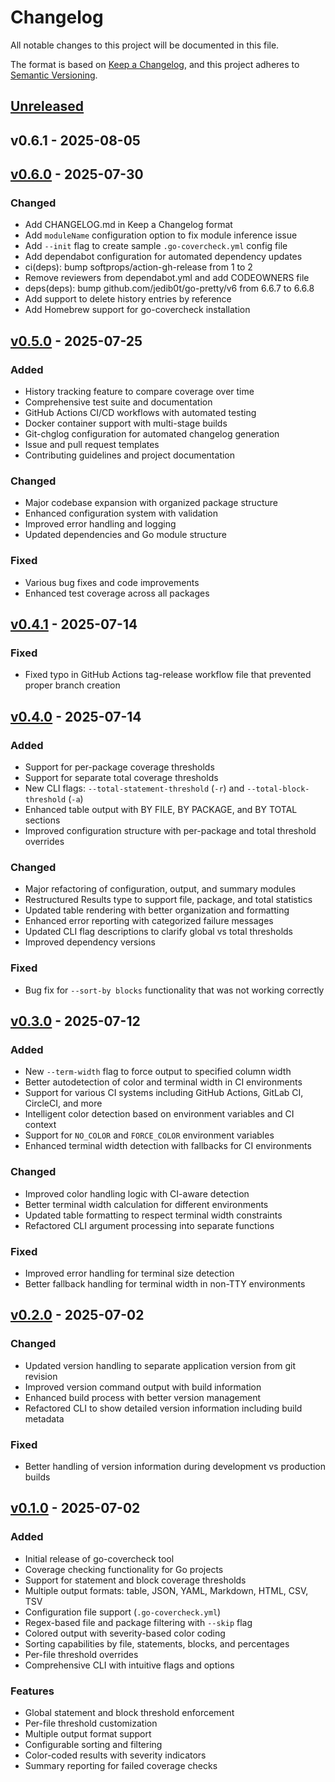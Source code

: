 # Changelog

All notable changes to this project will be documented in this file.

The format is based on [Keep a Changelog](https://keepachangelog.com/en/1.0.0/),
and this project adheres to [Semantic Versioning](https://semver.org/spec/v2.0.0.html).

## [Unreleased]


## v0.6.1 - 2025-08-05

[Unreleased]: https://github.com/mach6/go-covercheck/compare/v0.6.1...HEAD
## [v0.6.0] - 2025-07-30

### Changed

* Add CHANGELOG.md in Keep a Changelog format
* Add `moduleName` configuration option to fix module inference issue 
* Add `--init` flag to create sample `.go-covercheck.yml` config file 
* Add dependabot configuration for automated dependency updates 
* ci(deps): bump softprops/action-gh-release from 1 to 2
* Remove reviewers from dependabot.yml and add CODEOWNERS file
* deps(deps): bump github.com/jedib0t/go-pretty/v6 from 6.6.7 to 6.6.8
* Add support to delete history entries by reference
* Add Homebrew support for go-covercheck installation

## [v0.5.0] - 2025-07-25

### Added
- History tracking feature to compare coverage over time
- Comprehensive test suite and documentation
- GitHub Actions CI/CD workflows with automated testing
- Docker container support with multi-stage builds
- Git-chglog configuration for automated changelog generation
- Issue and pull request templates
- Contributing guidelines and project documentation

### Changed
- Major codebase expansion with organized package structure
- Enhanced configuration system with validation
- Improved error handling and logging
- Updated dependencies and Go module structure

### Fixed
- Various bug fixes and code improvements
- Enhanced test coverage across all packages

## [v0.4.1] - 2025-07-14

### Fixed
- Fixed typo in GitHub Actions tag-release workflow file that prevented proper branch creation

## [v0.4.0] - 2025-07-14

### Added
- Support for per-package coverage thresholds
- Support for separate total coverage thresholds
- New CLI flags: `--total-statement-threshold` (`-r`) and `--total-block-threshold` (`-a`)
- Enhanced table output with BY FILE, BY PACKAGE, and BY TOTAL sections
- Improved configuration structure with per-package and total threshold overrides

### Changed
- Major refactoring of configuration, output, and summary modules
- Restructured Results type to support file, package, and total statistics
- Updated table rendering with better organization and formatting
- Enhanced error reporting with categorized failure messages
- Updated CLI flag descriptions to clarify global vs total thresholds
- Improved dependency versions

### Fixed
- Bug fix for `--sort-by blocks` functionality that was not working correctly

## [v0.3.0] - 2025-07-12

### Added
- New `--term-width` flag to force output to specified column width
- Better autodetection of color and terminal width in CI environments
- Support for various CI systems including GitHub Actions, GitLab CI, CircleCI, and more
- Intelligent color detection based on environment variables and CI context
- Support for `NO_COLOR` and `FORCE_COLOR` environment variables
- Enhanced terminal width detection with fallbacks for CI environments

### Changed
- Improved color handling logic with CI-aware detection
- Better terminal width calculation for different environments
- Updated table formatting to respect terminal width constraints
- Refactored CLI argument processing into separate functions

### Fixed
- Improved error handling for terminal size detection
- Better fallback handling for terminal width in non-TTY environments

## [v0.2.0] - 2025-07-02

### Changed
- Updated version handling to separate application version from git revision
- Improved version command output with build information
- Enhanced build process with better version management
- Refactored CLI to show detailed version information including build metadata

### Fixed
- Better handling of version information during development vs production builds

## [v0.1.0] - 2025-07-02

### Added
- Initial release of go-covercheck tool
- Coverage checking functionality for Go projects
- Support for statement and block coverage thresholds
- Multiple output formats: table, JSON, YAML, Markdown, HTML, CSV, TSV
- Configuration file support (`.go-covercheck.yml`)
- Regex-based file and package filtering with `--skip` flag
- Colored output with severity-based color coding
- Sorting capabilities by file, statements, blocks, and percentages
- Per-file threshold overrides
- Comprehensive CLI with intuitive flags and options

### Features
- Global statement and block threshold enforcement
- Per-file threshold customization
- Multiple output format support
- Configurable sorting and filtering
- Color-coded results with severity indicators
- Summary reporting for failed coverage checks

[Unreleased]: https://github.com/mach6/go-covercheck/compare/v0.6.0...HEAD
[v0.6.0]: https://github.com/mach6/go-covercheck/compare/v0.5.0...v0.6.0
[v0.5.0]: https://github.com/mach6/go-covercheck/compare/v0.4.1...v0.5.0
[v0.4.1]: https://github.com/mach6/go-covercheck/compare/v0.4.0...v0.4.1
[v0.4.0]: https://github.com/mach6/go-covercheck/compare/v0.3.0...v0.4.0
[v0.3.0]: https://github.com/mach6/go-covercheck/compare/v0.2.0...v0.3.0
[v0.2.0]: https://github.com/mach6/go-covercheck/compare/v0.1.0...v0.2.0
[v0.1.0]: https://github.com/mach6/go-covercheck/releases/tag/v0.1.0
